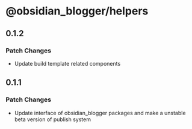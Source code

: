 # @obsidian_blogger/helpers

## 0.1.2

### Patch Changes

-   Update build template related components

## 0.1.1

### Patch Changes

-   Update interface of obsidian_blogger packages and make a unstable beta version of publish system
